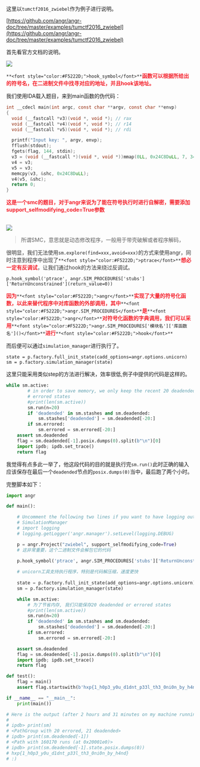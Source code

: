 这里以`tumctf2016_zwiebel`作为例子进行说明。

[https://github.com/angr/angr-doc/tree/master/examples/tumctf2016_zwiebel](https://github.com/angr/angr-doc/tree/master/examples/tumctf2016_zwiebel)

首先看官方文档的说明。

![](https://cdn.nlark.com/yuque/0/2020/png/574026/1592793477496-7c740358-2eb1-47a1-a049-9395c93cf2f7.png)

`**<font style="color:#F5222D;">hook_symbol</font>**`**<font style="color:#F5222D;">函数可以根据所给出的符号名，在二进制文件中找寻对应的地址，并且hook该地址。</font>**

我们使用IDA载入题目，来到main函数的伪代码：

```c
int __cdecl main(int argc, const char **argv, const char **envp)
{
  void (__fastcall *v3)(void *, void *); // rax
  void (__fastcall *v4)(void *, void *); // r14
  void (__fastcall *v5)(void *, void *); // rdi

  printf("Input key: ", argv, envp);
  fflush(stdout);
  fgets(flag, 144, stdin);
  v3 = (void (__fastcall *)(void *, void *))mmap(0LL, 0x24C8DuLL, 7, 34, -1, 0LL);
  v4 = v3;
  v5 = v3;
  memcpy(v3, &shc, 0x24C8DuLL);
  v4(v5, &shc);
  return 0;
}
```

**<font style="color:#F5222D;">这是一个smc的题目，对于angr来说为了能在符号执行时进行自解密，需要添加support_selfmodifying_code=True参数</font>**

**<font style="color:#F5222D;">  
</font>**![](https://cdn.nlark.com/yuque/0/2020/png/574026/1592794007615-50849baf-1af0-4368-9289-f1f8042f2da1.png)

> 所谓SMC，意思就是动态修改程序，一般用于带壳破解或者程序解码，
>

<font style="color:#333333;">很明显，我们无法使用</font>`sm.explore(find=xxx,avoid=xxx)`<font style="color:#333333;">的方式来使用angr，同时注意到程序中出现了</font>`**<font style="color:#F5222D;">ptrace</font>**`**<font style="color:#F5222D;">想必一定有反调试</font>**<font style="color:#333333;">，让我们通过hook的方法来绕过反调试。</font>

```plain
p.hook_symbol('ptrace', angr.SIM_PROCEDURES['stubs']['ReturnUnconstrained'](return_value=0))
```

**<font style="color:#F5222D;">因为</font>**`**<font style="color:#F5222D;">angr</font>**`**<font style="color:#F5222D;">实现了大量的符号化函数，以此来替代程序中对库函数的外部调用，其中</font>**`**<font style="color:#F5222D;">angr.SIM_PROCEDURES</font>**`**<font style="color:#F5222D;">是</font>**`**<font style="color:#F5222D;">angr</font>**`**<font style="color:#F5222D;">对符号化函数的字典调用，我们可以采用</font>**`**<font style="color:#F5222D;">angr.SIM_PROCEDURES['模块名']['库函数名']()</font>**`**<font style="color:#F5222D;">进行</font>**`**<font style="color:#F5222D;">hook</font>**`

而后便可以通过`simulation_manager`进行执行了。

```plain
state = p.factory.full_init_state(cadd_options=angr.options.unicorn)
sm = p.factory.simulation_manager(state)
```

这里只能采用类似step的方法进行解决，效率很低,例子中提供的代码是这样的。

```python
while sm.active:
        # in order to save memory, we only keep the recent 20 deadended or
        # errored states
        #print(len(sm.active))
        sm.run(n=20)
        if 'deadended' in sm.stashes and sm.deadended:
            sm.stashes['deadended'] = sm.deadended[-20:]
        if sm.errored:
            sm.errored = sm.errored[-20:]
    assert sm.deadended
    flag = sm.deadended[-1].posix.dumps(0).split(b"\n")[0]
    import ipdb; ipdb.set_trace()
    return flag
```

我觉得有点多此一举了，他这段代码的目的就是执行完`sm.run()`此时正确的输入应该保存在最后一个`deadended`节点的`posix.dumps(0)`当中，最后跑了两个小时。

完整脚本如下：

```python
import angr

def main():

    # Uncomment the following two lines if you want to have logging output from
    # SimulationManager
    # import logging
    # logging.getLogger('angr.manager').setLevel(logging.DEBUG)

    p = angr.Project("zwiebel", support_selfmodifying_code=True) 
    # 这非常重要，这个二进制文件会解包它的代码
    
    p.hook_symbol('ptrace', angr.SIM_PROCEDURES['stubs']['ReturnUnconstrained'](return_value=0))

    # unicorn工具支持执行程序，特别是代码解压缩，速度更快
     
    state = p.factory.full_init_state(add_options=angr.options.unicorn)
    sm = p.factory.simulation_manager(state)

    while sm.active:
        # 为了节省内存, 我们只能保存20 deadended or errored states
        #print(len(sm.active))
        sm.run(n=20)
        if 'deadended' in sm.stashes and sm.deadended:
            sm.stashes['deadended'] = sm.deadended[-20:]
        if sm.errored:
            sm.errored = sm.errored[-20:]

    assert sm.deadended
    flag = sm.deadended[-1].posix.dumps(0).split(b"\n")[0]
    import ipdb; ipdb.set_trace()
    return flag

def test():
    flag = main()
    assert flag.startswith(b'hxp{1_h0p3_y0u_d1dnt_p33l_th3_0ni0n_by_h4nd}')

if __name__ == "__main__":
    print(main())

# Here is the output (after 2 hours and 31 minutes on my machine running Pypy):
# 
# ipdb> print(sm)
# <PathGroup with 20 errored, 21 deadended>
# ipdb> print(sm.deadended[-1])
# <Path with 160170 runs (at 0x20001e0)>
# ipdb> print(sm.deadended[-1].state.posix.dumps(0))
# hxp{1_h0p3_y0u_d1dnt_p33l_th3_0ni0n_by_h4nd}
# :)
```



